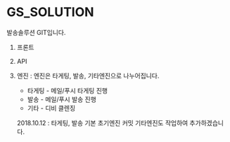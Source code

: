 # GS_SOLUTION
발송솔루션 GIT입니다.

1. 프론트

2. API

3. 엔진
  : 엔진은 타게팅, 발송, 기타엔진으로 나누어집니다. 
    + 타게팅 - 메일/푸시 타게팅 진행
    + 발송 - 메일/푸시 발송 진행
    + 기타 - 디비 클렌징

    2018.10.12 : 타게팅, 발송 기본 초기엔진 커밋 기타엔진도 작업하여 추가하겠습니다.